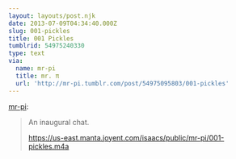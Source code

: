 ```yaml
---
layout: layouts/post.njk
date: 2013-07-09T04:34:40.000Z
slug: 001-pickles
title: 001 Pickles
tumblrid: 54975240330
type: text
via:
  name: mr-pi
  title: mr. π
  url: 'http://mr-pi.tumblr.com/post/54975095803/001-pickles'
---
```

<p><a href="http://mr-pi.tumblr.com/post/54975095803/001-pickles" class="tumblr_blog">mr-pi</a>:</p>

<blockquote><p>An inaugural chat.</p>

<p><a href="https://us-east.manta.joyent.com/isaacs/public/mr-pi/001-pickles.m4a"></a><a href="https://us-east.manta.joyent.com/isaacs/public/mr-pi/001-pickles.m4a">https://us-east.manta.joyent.com/isaacs/public/mr-pi/001-pickles.m4a</a></p></blockquote>
